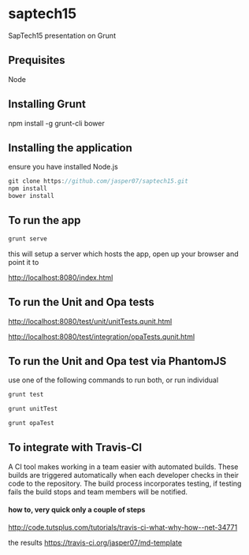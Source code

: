 # saptech15
SapTech15 presentation on Grunt


## Prequisites 
Node

## Installing Grunt
npm install -g grunt-cli bower

## Installing the application
ensure you have installed Node.js

```javascript
git clone https://github.com/jasper07/saptech15.git
npm install
bower install
```

## To run the app
```javascript
grunt serve
```

this will setup a server which hosts the app, open up your browser and point it to

[http://localhost:8080/index.html](http://localhost:8080/index.html)



## To run the Unit and Opa tests

[http://localhost:8080/test/unit/unitTests.qunit.html](http://localhost:8080/test/unit/unitTests.qunit.html)

[http://localhost:8080/test/integration/opaTests.qunit.html](http://localhost:8080/test/integration/opaTests.qunit.html)

## To run the Unit and Opa test via PhantomJS
use one of the following commands to run both, or run individual
```javascript
grunt test

grunt unitTest

grunt opaTest
```
## To integrate with Travis-CI
A CI tool makes working in a team easier with automated builds. These builds are triggered automatically when each developer checks in their code to the repository. The build process incorporates testing, if testing fails the build stops and team members will be notified.

#### how to, very quick only a couple of steps
http://code.tutsplus.com/tutorials/travis-ci-what-why-how--net-34771

the results
https://travis-ci.org/jasper07/md-template


